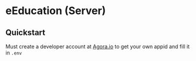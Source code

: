 # eEducation (Server)

## Quickstart

Must create a developer account at [Agora.io](https://dashboard.agora.io/signin) to get your own appid and fill it in `.env`
